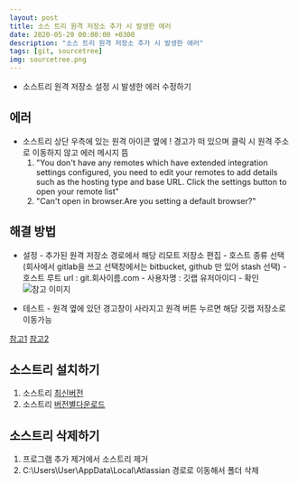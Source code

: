 ```yaml
---
layout: post
title: 소스 트리 원격 저장소 추가 시 발생한 에러
date: 2020-05-20 00:00:00 +0300
description: "소스 트리 원격 저장소 추가 시 발생한 에러"
tags: [git, sourcetree]
img: sourcetree.png
---
```


-   소스트리 원격 저장소 설정 시 발생한 에러 수정하기

## 에러

-   소스트리 상단 우측에 있는 원격 아이콘 옆에 ! 경고가 떠 있으며 클릭 시 원격 주소로 이동하지 않고 에러 메시지 뜸
    1. "You don't have any remotes which have extended integration settings configured, you need to edit your remotes to add details such as the hosting type and base URL. Click the settings button to open your remote list"
    2. "Can't open in browser.Are you setting a default browser?"

## 해결 방법

-   설정 - 추가된 원격 저장소 경로에서 해당 리모트 저장소 편집 - 호스트 종류 선택(회사에서 gitlab을 쓰고 선택창에서는 bitbucket, github 만 있어 stash 선택) - 호스트 루트 url : git.회사이름.com - 사용자명 : 깃랩 유저아이디 - 확인
    ![참고 이미지]({{site.baseurl}}/assets/img/sourcetree1.png)

-   테스트 - 원격 옆에 있던 경고창이 사라지고 원격 버튼 누르면 해당 깃랩 저장소로 이동가능

[참고1][ref1]
[참고2][ref2]

## 소스트리 설치하기

1. 소스트리 [최신버전][new]
2. 소스트리 [버전별다운로드][old]

## 소스트리 삭제하기

1. 프로그램 추가 제거에서 소스트리 제거
2. C:\Users\User\AppData\Local\Atlassian 경로로 이동해서 폴더 삭제

[new]: https://www.sourcetreeapp.com/
[old]: https://www.sourcetreeapp.com/download-archives
[ref1]: https://community.atlassian.com/t5/Sourcetree-questions/Cannot-create-PR-You-don-t-have-any-remotes-which-have-extended/qaq-p/733750
[ref2]: https://community.atlassian.com/t5/Sourcetree-questions/Bug-that-remote-cannot-be-opened-by-browser/qaq-p/1325475
